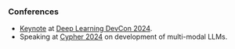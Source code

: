 ### Conferences

- [Keynote](https://dldc.adasci.org/speaker/manas-talukdar/) at [Deep Learning DevCon 2024](https://dldc.adasci.org).
- Speaking at [Cypher 2024](https://cypher.aimresearch.co/) on development of multi-modal LLMs.

<!-- ### Podcasts
### Workshops 
### Other -->
